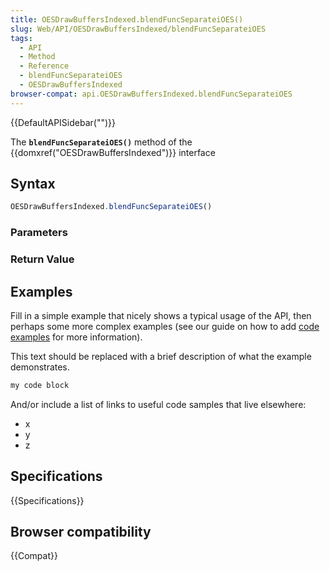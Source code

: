 ```yaml
---
title: OESDrawBuffersIndexed.blendFuncSeparateiOES()
slug: Web/API/OESDrawBuffersIndexed/blendFuncSeparateiOES
tags:
  - API
  - Method
  - Reference
  - blendFuncSeparateiOES
  - OESDrawBuffersIndexed
browser-compat: api.OESDrawBuffersIndexed.blendFuncSeparateiOES
---
```

{{DefaultAPISidebar("")}}

The **`blendFuncSeparateiOES()`** method of the {{domxref("OESDrawBuffersIndexed")}} interface 

## Syntax

```js
OESDrawBuffersIndexed.blendFuncSeparateiOES()
```

### Parameters



### Return Value



## Examples

Fill in a simple example that nicely shows a typical usage of the API, then perhaps some more complex examples (see our guide on how to add [code examples](/en-US/docs/MDN/Contribute/Structures/Code_examples) for more information).

This text should be replaced with a brief description of what the example demonstrates.

```js
my code block
```

And/or include a list of links to useful code samples that live elsewhere:

*   x
*   y
*   z

## Specifications

{{Specifications}}

## Browser compatibility

{{Compat}}

